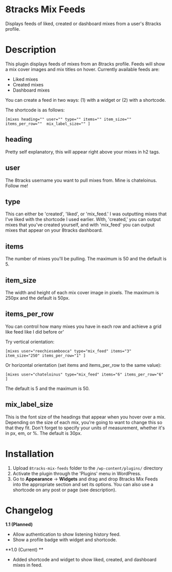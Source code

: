 # 8tracks Mix Feeds

Displays feeds of liked, created or dashboard mixes from a user's 8tracks profile.

# Description

This plugin displays feeds of mixes from an 8tracks profile. Feeds will show a mix cover images and mix titles on hover. Currently available feeds are:

* Liked mixes
* Created mixes
* Dashboard mixes

You can create a feed in two ways: (1) with a widget or (2) with a shortcode.

The shortcode is as follows:

    [mixes heading="" user="" type="" items="" item_size="" items_per_row=""  mix_label_size="" ]

## heading

Pretty self explanatory, this will appear right above your mixes in h2 tags.

## user

The 8tracks username you want to pull mixes from. Mine is chateloinus. Follow me!

## type

This can either be 'created', 'liked', or 'mix_feed.' I was outputting mixes that I've liked with the shortcode I used earlier. With, 'created,' you can output mixes that you've created yourself, and with 'mix_feed' you can output mixes that appear on your 8tracks dashboard.

## items

The number of mixes you'll be pulling. The maximum is 50 and the default is 5.

## item_size

The width and height of each mix cover image in pixels. The maximum is 250px and the default is 50px.

## items_per_row

You can control how many mixes you have in each row and achieve a grid like feed like I did before or'

Try vertical orientation:

    [mixes user="reechiesambooca" type="mix_feed" items="3" item_size="250" items_per_row="1" ]

Or horizontal orientation (set items and items_per_row to the same value):

    [mixes user="chateloinus" type="mix_feed" items="6" items_per_row="6" ]

The default is 5 and the maximum is 50.

## mix_label_size

This is the font size of the headings that appear when you hover over a mix. Depending on the size of each mix, you're going to want to change this so that they fit. Don't forget to specify your units of measurement, whether it's in px, em, or %. The default is 30px.

# Installation

1. Upload `8tracks-mix-feeds` folder to the `/wp-content/plugins/` directory
2. Activate the plugin through the 'Plugins' menu in WordPress.
3. Go to **Appearance** -> **Widgets** and drag and drop 8tracks Mix Feeds into the appropriate section and set its options. You can also use a shortcode on any post or page (see description).

# Changelog

**1.1 (Planned)**

* Allow authentication to show listening history feed.
* Show a profile badge with widget and shortcode.

**1.0 (Current) **

* Added shortcode and widget to show liked, created, and dashboard mixes in feed.
